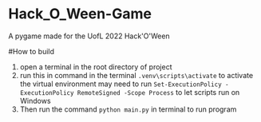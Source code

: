 # Hack_O_Ween-Game
A pygame made for the UofL 2022 Hack'O'Ween 


#How to build
1. open a terminal in the root directory of project
2. run this in command in the terminal
```.venv\scripts\activate```
to activate the virtual environment
may need to run 
```Set-ExecutionPolicy -ExecutionPolicy RemoteSigned -Scope Process```
to let scripts run on Windows
3. Then run the command
```python main.py```
in terminal to run program
